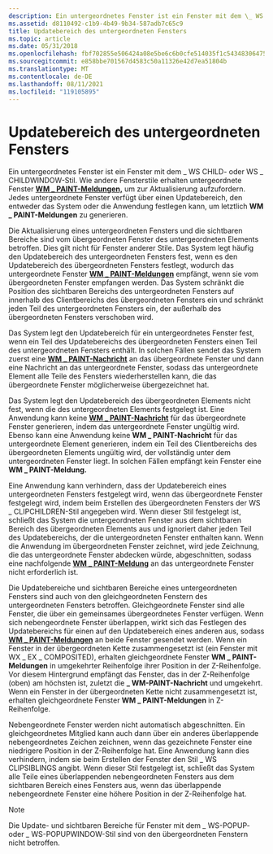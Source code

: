 ```yaml
---
description: Ein untergeordnetes Fenster ist ein Fenster mit dem \_ WS CHILD- oder WS \_ CHILDWINDOW-Stil.
ms.assetid: d8110492-c1b9-4b49-9b34-587adb7c65c9
title: Updatebereich des untergeordneten Fensters
ms.topic: article
ms.date: 05/31/2018
ms.openlocfilehash: fbf702855e506424a08e5be6c6b0cfe514035f1c54348306475140fb7fc440a7
ms.sourcegitcommit: e858bbe701567d4583c50a11326e42d7ea51804b
ms.translationtype: MT
ms.contentlocale: de-DE
ms.lasthandoff: 08/11/2021
ms.locfileid: "119105895"
---
```

# <a name="child-window-update-region"></a>Updatebereich des untergeordneten Fensters

Ein untergeordnetes Fenster ist ein Fenster mit dem \_ WS CHILD- oder WS \_ CHILDWINDOW-Stil. Wie andere Fensterstile erhalten untergeordnete Fenster [**WM \_ PAINT-Meldungen,**](wm-paint.md) um zur Aktualisierung aufzufordern. Jedes untergeordnete Fenster verfügt über einen Updatebereich, den entweder das System oder die Anwendung festlegen kann, um letztlich **WM \_ PAINT-Meldungen** zu generieren.

Die Aktualisierung eines untergeordneten Fensters und die sichtbaren Bereiche sind vom übergeordneten Fenster des untergeordneten Elements betroffen. Dies gilt nicht für Fenster anderer Stile. Das System legt häufig den Updatebereich des untergeordneten Fensters fest, wenn es den Updatebereich des übergeordneten Fensters festlegt, wodurch das untergeordnete Fenster [**WM \_ PAINT-Meldungen**](wm-paint.md) empfängt, wenn sie vom übergeordneten Fenster empfangen werden. Das System schränkt die Position des sichtbaren Bereichs des untergeordneten Fensters auf innerhalb des Clientbereichs des übergeordneten Fensters ein und schränkt jeden Teil des untergeordneten Fensters ein, der außerhalb des übergeordneten Fensters verschoben wird.

Das System legt den Updatebereich für ein untergeordnetes Fenster fest, wenn ein Teil des Updatebereichs des übergeordneten Fensters einen Teil des untergeordneten Fensters enthält. In solchen Fällen sendet das System zuerst eine [**WM \_ PAINT-Nachricht**](wm-paint.md) an das übergeordnete Fenster und dann eine Nachricht an das untergeordnete Fenster, sodass das untergeordnete Element alle Teile des Fensters wiederherstellen kann, die das übergeordnete Fenster möglicherweise übergezeichnet hat.

Das System legt den Updatebereich des übergeordneten Elements nicht fest, wenn die des untergeordneten Elements festgelegt ist. Eine Anwendung kann keine [**WM \_ PAINT-Nachricht**](wm-paint.md) für das übergeordnete Fenster generieren, indem das untergeordnete Fenster ungültig wird. Ebenso kann eine Anwendung keine **WM \_ PAINT-Nachricht** für das untergeordnete Element generieren, indem ein Teil des Clientbereichs des übergeordneten Elements ungültig wird, der vollständig unter dem untergeordneten Fenster liegt. In solchen Fällen empfängt kein Fenster eine **WM \_ PAINT-Meldung.**

Eine Anwendung kann verhindern, dass der Updatebereich eines untergeordneten Fensters festgelegt wird, wenn das übergeordnete Fenster festgelegt wird, indem beim Erstellen des übergeordneten Fensters der WS \_ CLIPCHILDREN-Stil angegeben wird. Wenn dieser Stil festgelegt ist, schließt das System die untergeordneten Fenster aus dem sichtbaren Bereich des übergeordneten Elements aus und ignoriert daher jeden Teil des Updatebereichs, der die untergeordneten Fenster enthalten kann. Wenn die Anwendung im übergeordneten Fenster zeichnet, wird jede Zeichnung, die das untergeordnete Fenster abdecken würde, abgeschnitten, sodass eine nachfolgende [**WM \_ PAINT-Meldung**](wm-paint.md) an das untergeordnete Fenster nicht erforderlich ist.

Die Updatebereiche und sichtbaren Bereiche eines untergeordneten Fensters sind auch von den gleichgeordneten Fenstern des untergeordneten Fensters betroffen. Gleichgeordnete Fenster sind alle Fenster, die über ein gemeinsames übergeordnetes Fenster verfügen. Wenn sich nebengeordnete Fenster überlappen, wirkt sich das Festlegen des Updatebereichs für einen auf den Updatebereich eines anderen aus, sodass [**WM \_ PAINT-Meldungen**](wm-paint.md) an beide Fenster gesendet werden. Wenn ein Fenster in der übergeordneten Kette zusammengesetzt ist (ein Fenster mit WX \_ EX \_ COMPOSITED), erhalten gleichgeordnete Fenster **WM \_ PAINT-Meldungen** in umgekehrter Reihenfolge ihrer Position in der Z-Reihenfolge. Vor diesem Hintergrund empfängt das Fenster, das in der Z-Reihenfolge (oben) am höchsten ist, zuletzt die **\_ WM-PAINT-Nachricht** und umgekehrt. Wenn ein Fenster in der übergeordneten Kette nicht zusammengesetzt ist, erhalten gleichgeordnete Fenster **WM \_ PAINT-Meldungen** in Z-Reihenfolge.

Nebengeordnete Fenster werden nicht automatisch abgeschnitten. Ein gleichgeordnetes Mitglied kann auch dann über ein anderes überlappende nebengeordnetes Zeichen zeichnen, wenn das gezeichnete Fenster eine niedrigere Position in der Z-Reihenfolge hat. Eine Anwendung kann dies verhindern, indem sie beim Erstellen der Fenster den Stil \_ WS CLIPSIBLINGS angibt. Wenn dieser Stil festgelegt ist, schließt das System alle Teile eines überlappenden nebengeordneten Fensters aus dem sichtbaren Bereich eines Fensters aus, wenn das überlappende nebengeordnete Fenster eine höhere Position in der Z-Reihenfolge hat.

> [!Note]  
> Die Update- und sichtbaren Bereiche für Fenster mit dem \_ WS-POPUP- oder \_ WS-POPUPWINDOW-Stil sind von den übergeordneten Fenstern nicht betroffen.

 

 

 



